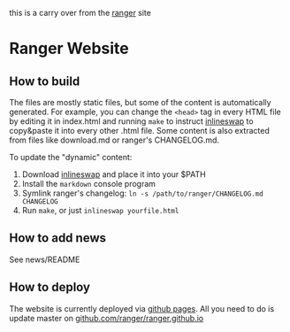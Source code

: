 this is a carry over from the [ranger](https://ranger.github.io/) site
# Ranger Website

## How to build

The files are mostly static files, but some of the content is automatically
generated.  For example, you can change the `<head>` tag in every HTML file by
editing it in index.html and running `make` to instruct
[inlineswap](https://github.com/hut/inlineswap) to copy&paste it into every
other .html file.  Some content is also extracted from files like download.md
or ranger's CHANGELOG.md.

To update the "dynamic" content:

1. Download [inlineswap](https://github.com/hut/inlineswap) and place it into
   your $PATH
2. Install the `markdown` console program
3. Symlink ranger's changelog: `ln -s /path/to/ranger/CHANGELOG.md CHANGELOG`
4. Run `make`, or just `inlineswap yourfile.html`

## How to add news

See news/README

## How to deploy

The website is currently deployed via [github
pages](https://pages.github.com/). All you need to do is update master on
[github.com/ranger/ranger.github.io](https://github.com/ranger/ranger.github.io)

